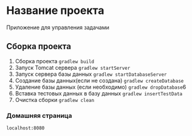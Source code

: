# Название проекта
Приложение для управления задачами
## Сборка проекта
1. Сборка проекта `gradlew build`
2. Запуск Tomcat сервера `gradlew startServer`
3. Запуск сервера базы данных `gradlew startDatabaseServer`
4. Создание базы данных(если не создана) `gradlew createDatabase`
5. Удаление базы данных (если необходимо) `gradlew dropDatabase`6
6. Вставка тестовых данных в базу данных `gradlew insertTestData`
7. Очистка сборки `gradlew clean`

### Домашняя страница
`localhost:8080`
